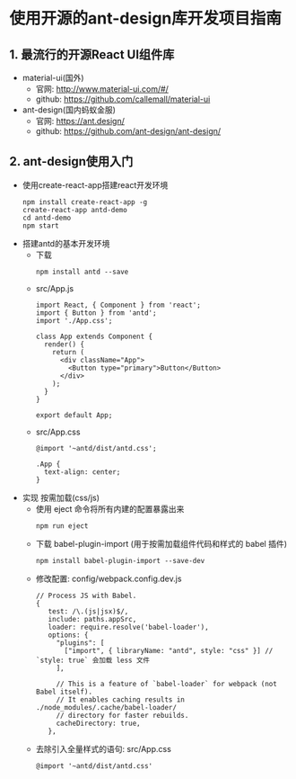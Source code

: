 # 使用开源的ant-design库开发项目指南

## 1. 最流行的开源React UI组件库
* material-ui(国外)
  * 官网: http://www.material-ui.com/#/
  * github: https://github.com/callemall/material-ui
* ant-design(国内蚂蚁金服)
  * 官网: https://ant.design/
  * github: https://github.com/ant-design/ant-design/

## 2. ant-design使用入门
* 使用create-react-app搭建react开发环境
  ```
  npm install create-react-app -g
  create-react-app antd-demo
  cd antd-demo
  npm start
  ```
* 搭建antd的基本开发环境
  * 下载
    ```
    npm install antd --save
    ```
  * src/App.js
    ```
    import React, { Component } from 'react';
    import { Button } from 'antd';
    import './App.css';
    
    class App extends Component {
      render() {
        return (
          <div className="App">
            <Button type="primary">Button</Button>
          </div>
        );
      }
    }
    
    export default App;
    ```
  * src/App.css
    ```
    @import '~antd/dist/antd.css';
    
    .App {
      text-align: center;
    }
    ```
* 实现 按需加载(css/js)
  * 使用 eject 命令将所有内建的配置暴露出来
    ```
    npm run eject
    ```
  * 下载 babel-plugin-import (用于按需加载组件代码和样式的 babel 插件)
    ```
    npm install babel-plugin-import --save-dev
    ```
  * 修改配置: config/webpack.config.dev.js
    ```
    // Process JS with Babel.
    {
       test: /\.(js|jsx)$/,
       include: paths.appSrc,
       loader: require.resolve('babel-loader'),
       options: {
         "plugins": [
           ["import", { libraryName: "antd", style: "css" }] // `style: true` 会加载 less 文件
         ],
         
         // This is a feature of `babel-loader` for webpack (not Babel itself).
         // It enables caching results in ./node_modules/.cache/babel-loader/
         // directory for faster rebuilds.
         cacheDirectory: true,
       },
    ```
  * 去除引入全量样式的语句: src/App.css
    ```
    @import '~antd/dist/antd.css'
    ```